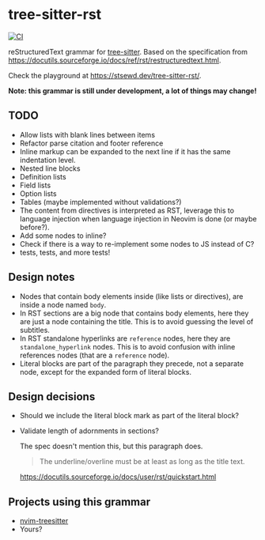 # tree-sitter-rst

[![CI](https://github.com/stsewd/tree-sitter-rst/workflows/CI/badge.svg)](https://github.com/stsewd/tree-sitter-rst/actions?query=workflow%3ACI+branch%3Amaster)

reStructuredText grammar for [tree-sitter](https://tree-sitter.github.io/tree-sitter/).
Based on the specification from  <https://docutils.sourceforge.io/docs/ref/rst/restructuredtext.html>.

Check the playground at <https://stsewd.dev/tree-sitter-rst/>.

**Note: this grammar is still under development, a lot of things may change!**

## TODO

- Allow lists with blank lines between items
- Refactor parse citation and footer reference
- Inline markup can be expanded to the next line if it has the same indentation level.
- Nested line blocks
- Definition lists
- Field lists
- Option lists
- Tables (maybe implemented without validations?)
- The content from directives is interpreted as RST,
  leverage this to language injection when language injection in Neovim is done (or maybe before?).
- Add some nodes to inline?
- Check if there is a way to re-implement some nodes to JS instead of C?
- tests, tests, and more tests!

## Design notes

- Nodes that contain body elements inside (like lists or directives),
  are inside a node named `body`.
- In RST sections are a big node that contains body elements,
  here they are just a node containing the title.
  This is to avoid guessing the level of subtitles.
- In RST standalone hyperlinks are `reference` nodes,
  here they are `standalone_hyperlink` nodes.
  This is to avoid confusion with inline references nodes
  (that are a `reference` node).
- Literal blocks are part of the paragraph they precede, not a separate node,
  except for the expanded form of literal blocks.

## Design decisions

- Should we include the literal block mark as part of the literal block?
- Validate length of adornments in sections?

  The spec doesn't mention this, but this paragraph does.

  > The underline/overline must be at least as long as the title text.

  https://docutils.sourceforge.io/docs/user/rst/quickstart.html


## Projects using this grammar

- [nvim-treesitter](https://github.com/nvim-treesitter/nvim-treesitter)
- Yours?
